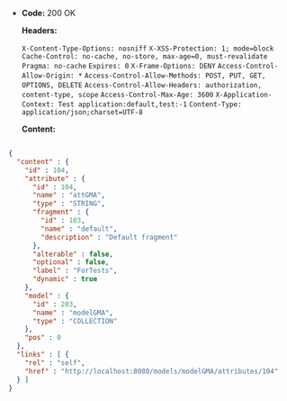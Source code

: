 * **Code:** 200 OK

  **Headers:**

  `X-Content-Type-Options: nosniff`
  `X-XSS-Protection: 1; mode=block`
  `Cache-Control: no-cache, no-store, max-age=0, must-revalidate`
  `Pragma: no-cache`
  `Expires: 0`
  `X-Frame-Options: DENY`
  `Access-Control-Allow-Origin: *`
  `Access-Control-Allow-Methods: POST, PUT, GET, OPTIONS, DELETE`
  `Access-Control-Allow-Headers: authorization, content-type, scope`
  `Access-Control-Max-Age: 3600`
  `X-Application-Context: Test application:default,test:-1`
  `Content-Type: application/json;charset=UTF-8`

  **Content:**

```json

{
  "content" : {
    "id" : 104,
    "attribute" : {
      "id" : 104,
      "name" : "attGMA",
      "type" : "STRING",
      "fragment" : {
        "id" : 103,
        "name" : "default",
        "description" : "Default fragment"
      },
      "alterable" : false,
      "optional" : false,
      "label" : "ForTests",
      "dynamic" : true
    },
    "model" : {
      "id" : 203,
      "name" : "modelGMA",
      "type" : "COLLECTION"
    },
    "pos" : 0
  },
  "links" : [ {
    "rel" : "self",
    "href" : "http://localhost:8080/models/modelGMA/attributes/104"
  } ]
}
```

